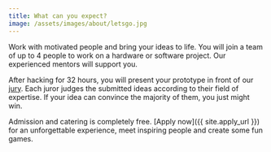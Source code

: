 ```yaml
---
title: What can you expect?
image: /assets/images/about/letsgo.jpg
---
```

Work with motivated people and bring your ideas to life. You will join a team of up to 4 people to work on a hardware or software project. Our experienced mentors will support you.

After hacking for 32 hours, you will present your prototype in front of our [jury](/jury.html). Each juror judges the submitted ideas according to their field of expertise. If your idea can convince the majority of them, you just might win.

Admission and catering is completely free. [Apply now]({{ site.apply_url }}) for an unforgettable experience, meet inspiring people and create some fun games.
